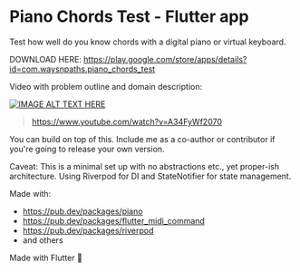 # Piano Chords Test - Flutter app

Test how well do you know chords with a digital piano or virtual keyboard.

DOWNLOAD HERE: https://play.google.com/store/apps/details?id=com.waysnpaths.piano_chords_test

Video with problem outline and domain description:

[![IMAGE ALT TEXT HERE](https://img.youtube.com/vi/A34FyWf2070/0.jpg)](https://www.youtube.com/watch?v=A34FyWf2070)
> https://www.youtube.com/watch?v=A34FyWf2070

You can build on top of this. Include me as a co-author or contributor if you're going to release your own version. 

Caveat: This is a minimal set up with no abstractions etc., yet proper-ish architecture. Using Riverpod for DI and StateNotifier for state management.

Made with: 
* https://pub.dev/packages/piano
* https://pub.dev/packages/flutter_midi_command
* https://pub.dev/packages/riverpod
* and others

Made with Flutter 💙
